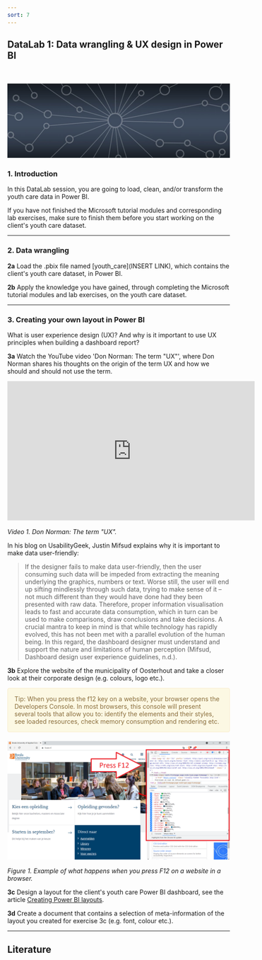 ```yaml
---
sort: 7
---
```


## __DataLab 1: Data wrangling & UX design in Power BI__
\
\
<img src="./images/datalab_banner.jpg" alt="Books banner" width="600"/>

### 1. Introduction

In this DataLab session, you are going to load, clean, and/or transform the youth care data in Power BI.

If you have not finished the Microsoft tutorial modules and corresponding lab exercises, make sure to finish them before you start working on the client's youth care dataset.   

***

### 2. Data wrangling

__2a__ Load the .pbix file named [youth_care](INSERT LINK), which contains the client's youth care dataset, in Power BI.

__2b__ Apply the knowledge you have gained, through completing the Microsoft tutorial modules and lab exercises, on the youth care dataset.  

***

### 3. Creating your own layout in Power BI

What is user experience design (UX)? And why is it important to use UX principles when building a dashboard report?

__3a__ Watch the YouTube video 'Don Norman: The term "UX"', where Don Norman shares his thoughts on the origin of the term UX and how we should and should not use the term.

<iframe width="560" height="315" src="https://www.youtube.com/embed/9BdtGjoIN4E?controls=0" title="YouTube video player" frameborder="0" allow="accelerometer; autoplay; clipboard-write; encrypted-media; gyroscope; picture-in-picture" allowfullscreen></iframe>

*Video 1. Don Norman: The term "UX".*

In his blog on UsabilityGeek, Justin Mifsud explains why it is important to make data user-friendly:

>If the designer fails to make data user-friendly, then the user consuming such data will be impeded from extracting the meaning underlying the graphics, numbers or text. Worse still, the user will end up sifting mindlessly through such data, trying to make sense of it – not much different than they would have done had they been presented with raw data. Therefore, proper information visualisation leads to fast and accurate data consumption, which in turn can be used to make comparisons, draw conclusions and take decisions.
A crucial mantra to keep in mind is that while technology has rapidly evolved, this has not been met with a parallel evolution of the human being. In this regard, the dashboard designer must understand and support the nature and limitations of human perception (Mifsud, Dashboard design user experience guidelines, n.d.).

__3b__ Explore the website of the municipality of Oosterhout and take a closer look at their corporate design (e.g. colours, logo etc.).

<div style="padding: 15px; border: 1px solid transparent; border-color: transparent; margin-bottom: 20px; border-radius: 4px; color: #8a6d3b;; background-color: #fcf8e3; border-color: #faebcc;">
Tip: When you press the f12 key on a website, your browser opens the Developers Console. In most browsers, this console will present several tools that allow you to: identify the elements and their styles, see loaded resources, check memory consumption and rendering etc.
</div>

<img src="./images/f12_layout.png" alt="Layout" width="900"/>

*Figure 1. Example of what happens when you press F12 on a website in a browser.*

__3c__ Design a layout for the client's youth care Power BI dashboard, see the article [Creating Power BI layouts](https://thesqlgirl.com/2018/09/10/creating-powerbi-layouts/).

__3d__ Create a document that contains a selection of meta-information of the layout you created for exercise 3c (e.g. font, colour etc.).

***

## __Literature__
